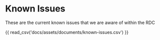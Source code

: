 # Known Issues

These are the current known issues that we are aware of within the RDC

{{ read_csv('docs/assets/documents/known-issues.csv') }}